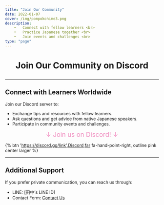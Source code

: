 ```yaml
---
title: "Join Our Community"
date: 2022-01-07
cover: /img/pompokohime3.png
description: 
	•	Connect with fellow learners <br>
	•	Practice Japanese together <br>
	•	Join events and challenges <br>
type: "page"
---
```

<style>
  .custom-title {
    text-align: center;
  }
</style>

# <p class="custom-title">Join Our Community on Discord</p>

---

## Connect with Learners Worldwide
Join our Discord server to:
- Exchange tips and resources with fellow learners.
- Ask questions and get advice from native Japanese speakers.
- Participate in community events and challenges.

<p class="custom-title"><span style="font-size: 150%; color: #F08FC0; ">↓ Join us on Discord! ↓</span></p>

{% btn 'https://discord.gg/link',Discord,far fa-hand-point-right, outline pink center larger %}
<br>

---

## Additional Support
If you prefer private communication, you can reach us through:
- LINE: [田中’s LINE ID]
- Contact Form: [Contact Us](/contact)


